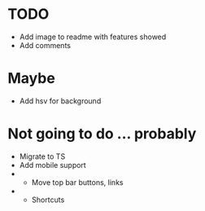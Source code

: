 # TODO

- Add image to readme with features showed
- Add comments

# Maybe

- Add hsv for background

# Not going to do ... probably

- Migrate to TS
- Add mobile support
- - Move top bar buttons, links
- - Shortcuts

